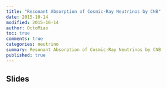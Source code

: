 ```yaml
---
title: "Resonant Absorption of Cosmic-Ray Neutrinos by CNB"
date: 2015-10-14
modified: 2015-10-14
author: OctoMiao
toc: true
comments: true
categories: neutrino
summary: Resonant Absorption of Cosmic-Ray Neutrinos by CNB
published: true
---
```



## Slides

<script async class="speakerdeck-embed" data-id="0700556faafe436485489faf0f798f68" data-ratio="1.33333333333333" src="//speakerdeck.com/assets/embed.js"></script>
